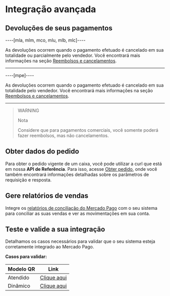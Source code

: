 # Integração avançada

## Devoluções de seus pagamentos

----[mla, mlm, mco, mlu, mlb, mlc]----

As devoluções ocorrem quando o pagamento efetuado é cancelado em sua totalidade ou parcialmente pelo vendedor. 
Você encontrará mais informações na seção [Reembolsos e cancelamentos](/developers/pt/docs/qr-code/additional-content/cancellations-and-refunds).

------------

----[mpe]----

As devoluções ocorrem quando o pagamento efetuado é cancelado em sua totalidade pelo vendedor. 
Você encontrará mais informações na seção [Reembolsos e cancelamentos](/developers/pt/docs/qr-code/additional-content/cancellations-and-refunds).

------------

> WARNING
>
> Nota
>
> Considere que para pagamentos comerciais, você somente poderá fazer reembolsos, mas não cancelamentos.



## Obter dados do pedido

Para obter o pedido vigente de um caixa, você pode utilizar a curl que está em nossa **API de Referência**. Para isso, acesse [Obter pedido](/developers/pt/reference/instore_orders_v2/_instore_qr_seller_collectors_user_id_pos_external_pos_id_orders/get), onde você também encontrará informações detalhadas sobre os parâmetros de requisição e resposta.

## Gere relatórios de vendas

Integre os [relatórios de conciliação do Mercado Pago](/developers/pt/guides/additional-content/reports/general-considerations/reconciliation-reports) com o seu sistema para conciliar as suas vendas e ver as movimentações em sua conta.

## Teste e valide a sua integração

Detalhamos os casos necessários para validar que o seu sistema esteja corretamente integrado ao Mercado Pago.

**Casos para validar:**

|Modelo QR|Link|
|---|---|
|Atendido|[Clique aqui](/developers/pt/docs/qr-code/additional-content/qr-validation-cases/qr-attended-events)|
|Dinâmico|[Clique aqui](/developers/pt/docs/qr-code/additional-content/qr-validation-cases/qr-dynamic-events)|


